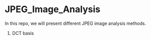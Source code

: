 # JPEG_Image_Analysis
In this repo, we will present different JPEG image analysis methods.

1. DCT basis
